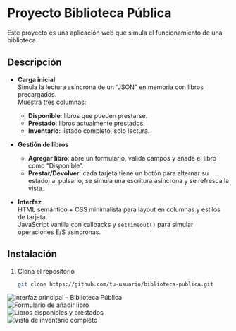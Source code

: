 # Proyecto Biblioteca Pública  
Este proyecto es una aplicación web que simula el funcionamiento de una biblioteca.

## Descripción

- **Carga inicial**  
  Simula la lectura asíncrona de un “JSON” en memoria con libros precargados.  
  Muestra tres columnas:  
  - **Disponible**: libros que pueden prestarse.  
  - **Prestado**: libros actualmente prestados.  
  - **Inventario**: listado completo, solo lectura.  

- **Gestión de libros**  
  - **Agregar libro**: abre un formulario, valida campos y añade el libro como “Disponible”.  
  - **Prestar/Devolver**: cada tarjeta tiene un botón para alternar su estado; al pulsarlo, se simula una escritura asíncrona y se refresca la vista.  

- **Interfaz**  
  HTML semántico + CSS minimalista para layout en columnas y estilos de tarjeta.  
  JavaScript vanilla con callbacks y `setTimeout()` para simular operaciones E/S asíncronas.

## Instalación

1. Clona el repositorio  
   ```bash
   git clone https://github.com/tu-usuario/biblioteca-publica.git


![Interfaz principal – Biblioteca Pública](https://i.postimg.cc/4nCx3P8x/1.png)  
![Formulario de añadir libro](https://i.postimg.cc/668VyQHk/2.png)  
![Libros disponibles y prestados](https://i.postimg.cc/pV3f8t4p/3.png)  
![Vista de inventario completo](https://i.postimg.cc/vZs5qtQy/4.png)  


